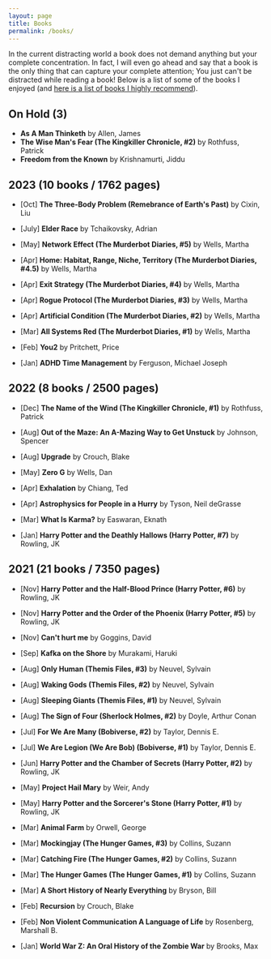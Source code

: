 ```yaml
---
layout: page
title: Books
permalink: /books/
---
```

In the current distracting world a book does not demand anything but your complete concentration. In fact, I will even go ahead and say that a book is the only thing that can capture your complete attention; You just can't be distracted while reading a book!
Below is a list of some of the books I enjoyed (and [here is a list of books I highly recommend](/book_recomendations.md)).



## On Hold (3)
* **As A Man Thinketh** by Allen, James
* **The Wise Man's Fear (The Kingkiller Chronicle, #2)** by Rothfuss, Patrick
* **Freedom from the Known** by Krishnamurti, Jiddu

## 2023 (10 books / 1762 pages)
* [Oct] **The Three-Body Problem (Remebrance of Earth's Past)** by Cixin, Liu

* [July] **Elder Race** by Tchaikovsky, Adrian

* [May] **Network Effect (The Murderbot Diaries, #5)** by Wells, Martha

* [Apr] **Home: Habitat, Range, Niche, Territory (The Murderbot Diaries, #4.5)** by Wells, Martha

* [Apr] **Exit Strategy (The Murderbot Diaries, #4)** by Wells, Martha

* [Apr] **Rogue Protocol (The Murderbot Diaries, #3)** by Wells, Martha

* [Apr] **Artificial Condition (The Murderbot Diaries, #2)** by Wells, Martha

* [Mar] **All Systems Red (The Murderbot Diaries, #1)** by Wells, Martha

* [Feb] **You2** by Pritchett, Price

* [Jan] **ADHD Time Management** by Ferguson, Michael Joseph

## 2022 (8 books / 2500 pages)
* [Dec] **The Name of the Wind (The Kingkiller Chronicle, #1)** by Rothfuss, Patrick

* [Aug] **Out of the Maze: An A-Mazing Way to Get Unstuck** by Johnson, Spencer

* [Aug] **Upgrade** by Crouch, Blake

* [May] **Zero G** by Wells, Dan

* [Apr] **Exhalation** by Chiang, Ted

* [Apr] **Astrophysics for People in a Hurry** by Tyson, Neil deGrasse

* [Mar] **What Is Karma?** by Easwaran, Eknath

* [Jan] **Harry Potter and the Deathly Hallows (Harry Potter, #7)** by Rowling, JK

## 2021 (21 books / 7350 pages)
* [Nov] **Harry Potter and the Half-Blood Prince (Harry Potter, #6)** by Rowling, JK

* [Nov] **Harry Potter and the Order of the Phoenix (Harry Potter, #5)** by Rowling, JK

* [Nov] **Can't hurt me** by Goggins, David 

* [Sep] **Kafka on the Shore** by Murakami, Haruki 

* [Aug] **Only Human (Themis Files, #3)** by Neuvel, Sylvain

* [Aug] **Waking Gods (Themis Files, #2)** by Neuvel, Sylvain

* [Aug] **Sleeping Giants (Themis Files, #1)** by Neuvel, Sylvain

* [Aug] **The Sign of Four (Sherlock Holmes, #2)** by Doyle, Arthur Conan 

* [Jul] **For We Are Many (Bobiverse, #2)** by Taylor, Dennis E.

* [Jul] **We Are Legion (We Are Bob) (Bobiverse, #1)** by Taylor, Dennis E.

* [Jun] **Harry Potter and the Chamber of Secrets (Harry Potter, #2)** by Rowling, JK

* [May] **Project Hail Mary** by Weir, Andy

* [May] **Harry Potter and the Sorcerer's Stone (Harry Potter, #1)** by Rowling, JK

* [Mar] **Animal Farm** by Orwell, George

* [Mar] **Mockingjay (The Hunger Games, #3)** by Collins, Suzann

* [Mar] **Catching Fire (The Hunger Games, #2)** by Collins, Suzann

* [Mar] **The Hunger Games (The Hunger Games, #1)** by Collins, Suzann

* [Mar] **A Short History of Nearly Everything** by  Bryson, Bill 

* [Feb] **Recursion** by Crouch, Blake

* [Feb] **Non Violent Communication A Language of Life** by Rosenberg, Marshall B.

* [Jan] **World War Z: An Oral History of the Zombie War** by Brooks, Max
